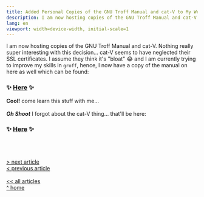 ```yaml
---
title: Added Personal Copies of the GNU Troff Manual and cat-V to My Website
description: I am now hosting copies of the GNU Troff Manual and cat-V. Nothing really super interesting with this decision…
lang: en
viewport: width=device-width, initial-scale=1
---
```


<meta name="color-scheme" content="light dark"> 

I am now hosting copies of the GNU Troff Manual and cat-V. Nothing really super interesting with this decision… cat-V seems to have neglected their SSL certificates. I assume they think it's "bloat" 😂 and I am currently trying to improve my skills in `groff`, hence, I now have a copy of the manual on here as well which can be found:

### ✨ [Here](groff) ✨

**Cool!** come learn this stuff with me…
\
\
***Oh Shoot*** I forgot about the cat-V thing… that'll be here:

### ✨ [Here](../../cat-v) ✨


\
\
\
[\> next article](../01062023blogredesign)\
[\< previous article](../07192022sharing-my-comment)
\
\
[\<\< all articles](../../articles/)\
[\^ home](../../)
